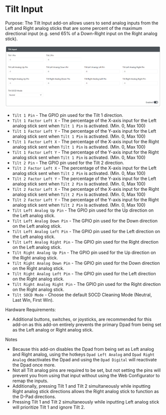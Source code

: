 # Tilt Input

Purpose: The Tilt Input add-on allows users to send analog inputs from the Left and Right analog sticks that are some percent of the maximum directional input (e.g. send 65% of a Down-Right input on the Right analog stick).

![GP2040-CE Configuration - Add-Ons Tilt Input](../assets/images/gpc-add-ons-tilt.png)

* `Tilt 1 Pin` - The GPIO pin used for the Tilt 1 direction.
* `Tilt 1 Factor Left X` - The percentage of the X-axis input for the Left analog stick sent when `Tilt 1 Pin` is activated. (Min. 0, Max 100)
* `Tilt 1 Factor Left Y` - The percentage of the Y-axis input for the Left analog stick sent when `Tilt 1 Pin` is activated. (Min. 0, Max 100)
* `Tilt 1 Factor Left X` - The percentage of the X-axis input for the Right analog stick sent when `Tilt 1 Pin` is activated. (Min. 0, Max 100)
* `Tilt 1 Factor Left Y` - The percentage of the Y-axis input for the Right analog stick sent when `Tilt 1 Pin` is activated. (Min. 0, Max 100)
* `Tilt 2 Pin` - The GPIO pin used for the Tilt 2 direction.
* `Tilt 2 Factor Left X` - The percentage of the X-axis input for the Left analog stick sent when `Tilt 2 Pin` is activated. (Min. 0, Max 100)
* `Tilt 2 Factor Left Y` - The percentage of the Y-axis input for the Left analog stick sent when `Tilt 2 Pin` is activated. (Min. 0, Max 100)
* `Tilt 2 Factor Left X` - The percentage of the X-axis input for the Right analog stick sent when `Tilt 2 Pin` is activated. (Min. 0, Max 100)
* `Tilt 2 Factor Left Y` - The percentage of the Y-axis input for the Right analog stick sent when `Tilt 2 Pin` is activated. (Min. 0, Max 100)
* `Tilt Left Analog Up Pin` - The GPIO pin used for the Up direction on the Left analog stick.
* `Tilt Left Analog Down Pin` - The GPIO pin used for the Down direction on the Left analog stick.
* `Tilt Left Analog Left Pin` - The GPIO pin used for the Left direction on the Left analog stick.
* `Tilt Left Analog Right Pin` - The GPIO pin used for the Right direction on the Left analog stick.
* `Tilt Right Analog Up Pin` - The GPIO pin used for the Up direction on the Right analog stick.
* `Tilt Right Analog Down Pin` - The GPIO pin used for the Down direction on the Right analog stick.
* `Tilt Right Analog Left Pin` - The GPIO pin used for the Left direction on the Right analog stick.
* `Tilt Right Analog Right Pin` - The GPIO pin used for the Right direction on the Right analog stick.
* `Tilt SOCD Mode` - Choose the default SOCD Cleaning Mode (Neutral, Last Win, First Win). 

Hardware Requirements:

- Additional buttons, switches, or joysticks, are recommended for this add-on as this add-on entirely prevents the primary Dpad from being set as the Left analog or Right analog stick. 

Notes

- Because this add-on disables the Dpad from being set as Left analog and Right analog, using the hotkeys `Dpad Left Analog` and `Dpad Right Analog` deactivates the Dpad and using the `Dpad Digital` will reactivate the Dpad once more.
- Not all Tilt analog pins are required to be set, but not setting the pins will prevent you from using that input without using the Web Configurator to remap the inputs.
- Additionally, pressing Tilt 1 and Tilt 2 simultaneously while inputting Right analog stick directions allows the Right analog stick to function as the D-Pad directions.
- Pressing Tilt 1 and Tilt 2 simultaneously while inputting Left analog stick will prioritize Tilt 1 and ignore Tilt 2.